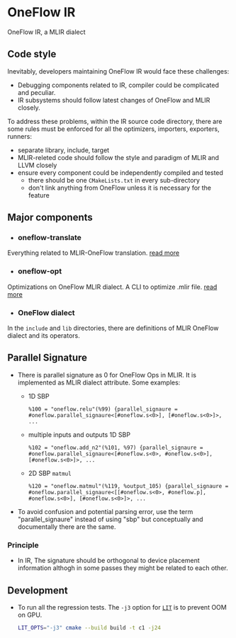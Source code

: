 # OneFlow IR

OneFlow IR, a MLIR dialect

## Code style

Inevitably, developers maintaining OneFlow IR would face these challenges:
- Debugging components related to IR, compiler could be complicated and peculiar.
- IR subsystems should follow latest changes of OneFlow and MLIR closely.

To address these problems,
within the IR source code directory,
there are some rules must be enforced for all the optimizers, importers, exporters, runners:
- separate library, include, target
- MLIR-releted code should follow the style and paradigm of MLIR and LLVM closely
- ensure every component could be independently compiled and tested
    - there should be one `CMakeLists.txt` in every sub-directory
    - don't link anything from OneFlow unless it is necessary for the feature

## Major components
- ### oneflow-translate
Everything related to MLIR-OneFlow translation. [read more](oneflow-translate/README.md)

- ### oneflow-opt
Optimizations on OneFlow MLIR dialect. A CLI to optimize .mlir file. [read more](oneflow-opt/README.md)

- ### OneFlow dialect
In the `include` and `lib` directories, there are definitions of MLIR OneFlow dialect and its operators.

## Parallel Signature

- There is parallel signature as 0 for OneFlow Ops in MLIR. It is implemented as MLIR dialect attribute. Some examples:
    - 1D SBP
        ```mlir
        %100 = "oneflow.relu"(%99) {parallel_signaure = #oneflow.parallel_signaure<[#oneflow.s<0>], [#oneflow.s<0>]>, ...
        ```
    - multiple inputs and outputs 1D SBP
        ```mlir
        %102 = "oneflow.add_n2"(%101, %97) {parallel_signaure = #oneflow.parallel_signaure<[#oneflow.s<0>, #oneflow.s<0>], [#oneflow.s<0>]>, ...
        ```
    - 2D SBP `matmul`
        ```
        %120 = "oneflow.matmul"(%119, %output_105) {parallel_signaure = #oneflow.parallel_signaure<[[#oneflow.s<0>, #oneflow.p], #oneflow.s<0>], [#oneflow.s<0>]>, ...
        ```

- To avoid confusion and potential parsing error, use the term "parallel_signaure" instead of using "sbp" but conceptually and documentally there are the same.

### Principle
- In IR, The signature should be orthogonal to device placement information althogh in some passes they might be related to each other.

## Development

- To run all the regression tests. The `-j3` option for [`LIT`](https://llvm.org/docs/CommandGuide/lit.html) is to prevent OOM on GPU.
    ```bash
    LIT_OPTS="-j3" cmake --build build -t c1 -j24
    ```
